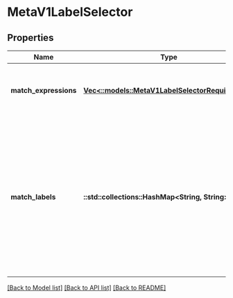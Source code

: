# MetaV1LabelSelector

## Properties
Name | Type | Description | Notes
------------ | ------------- | ------------- | -------------
**match_expressions** | [**Vec<::models::MetaV1LabelSelectorRequirement>**](io.k8s.apimachinery.pkg.apis.meta.v1.LabelSelectorRequirement.md) | matchExpressions is a list of label selector requirements. The requirements are ANDed. | [optional] [default to null]
**match_labels** | **::std::collections::HashMap<String, String>** | matchLabels is a map of {key,value} pairs. A single {key,value} in the matchLabels map is equivalent to an element of matchExpressions, whose key field is \&quot;key\&quot;, the operator is \&quot;In\&quot;, and the values array contains only \&quot;value\&quot;. The requirements are ANDed. | [optional] [default to null]

[[Back to Model list]](../README.md#documentation-for-models) [[Back to API list]](../README.md#documentation-for-api-endpoints) [[Back to README]](../README.md)


